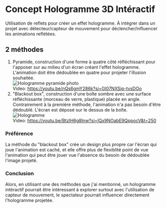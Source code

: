 # Concept Hologramme 3D Intéractif
Utilisation de reflets pour créer un effet hologramme. À intégrer dans un projet avec détecteur/capteur de mouvement pour déclencher/influencer les animations reflétées.
## 2 méthodes
1. Pyramide, construction d'une forme à quatre côté réfléchissant pour l'apposer sur au milieu d'un écran créant l'effet hologramme. L'animation doit être dédoublée en quatre pour projeter l'illusion souhaitée. <br>
![Hologramme pyramide photo](https://techgameworld.com/wp-content/uploads/2021/03/1616848362_How-to-make-a-homemade-hologram-projector.jpg) <br>
Video: https://youtu.be/nQs6gmY286k?si=Gl07NXSip-tvsDOo <br>
2. "Blackout box", construction d'une boîte sombre avec une surface réfléchissante (morceau de verre, plastique) placée en angle. Contrairement à la première méthode, l'animation n'a pas besoin d'être dédoublé. L'écran est déposé sur le dessus de la boîte. <br>
![Hologramme](https://i.ytimg.com/vi/QPM1LwEzzwU/maxresdefault.jpg) <br>
Video: https://youtu.be/BtzIH6g8lnw?si=lQx9NOabE9QppocV&t=250
### Préférence
La méthode du "blackout box" crée un design plus propre car l'écran qui joue l'animation est caché, et elle offre plus de flexiblité point de vue l'animation qui peut être jouer vue l'absence du besoin de dédoublée l'image projeté. 

### Conclusion
Alors, en utilisant une des méthodes que j'ai mentionné, un hologramme intéractif pourrait être intéressant à explorer surtout avec l'utilisation de capteur de mouvement, le spectateur pourrait influencer directement l'hologramme projetée.  
